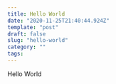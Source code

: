 ```yaml
---
title: Hello World
date: "2020-11-25T21:40:44.924Z"
template: "post"
draft: false
slug: "hello-world"
category: ""
tags:
---
```


Hello World